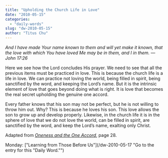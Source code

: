 ```yaml
---
title: "Upholding the Church Life in Love"
date: "2010-05-15"
categories: 
  - "daily-words"
slug: "dw-2010-05-15"
author: "Titus Chu"
---
```


_And I have made Your name known to them and will yet make it known, that the love with which You have loved Me may be in them, and I in them. — John 17:26_

Here we see how the Lord concludes His prayer. We need to see that all the previous items must be practiced in love. This is because the church life is a life in love. We can practice not loving the world, being filled in spirit, being sanctified by the word, and keeping the Lord’s name. But it is the intrinsic element of love that goes beyond doing what is right. It is love that becomes the real secret upholding the genuine one accord.

Every father knows that his son may not be perfect, but he is not willing to throw him out. Why? This is because he loves his son. This love allows the son to grow up and develop properly. Likewise, in the church life it is in the sphere of love that we do not love the world, can be filled in spirit, are sanctified by the word, and keep the Lord’s name, exalting only Christ.

Adapted from [_Oneness and the One Accord_](/book-oneness/ "Go to the listing for this book."), page 28.

Monday: ["Learning from Those Before Us"](/dw-2010-05-17 "Go to the entry for this "Daily Word."")
